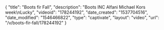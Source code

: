 {
    "title": "Boots fir Fall",
    "description": "Boots INC Alfani Michael Kors week\nLucky",
    "videoid": "178244192",
    "date_created": "1537704516",
    "date_modified": "1546466822",
    "type": "captivate",
    "layout": "video",
    "url": "\/v\/boots-fir-fall\/178244192"
}